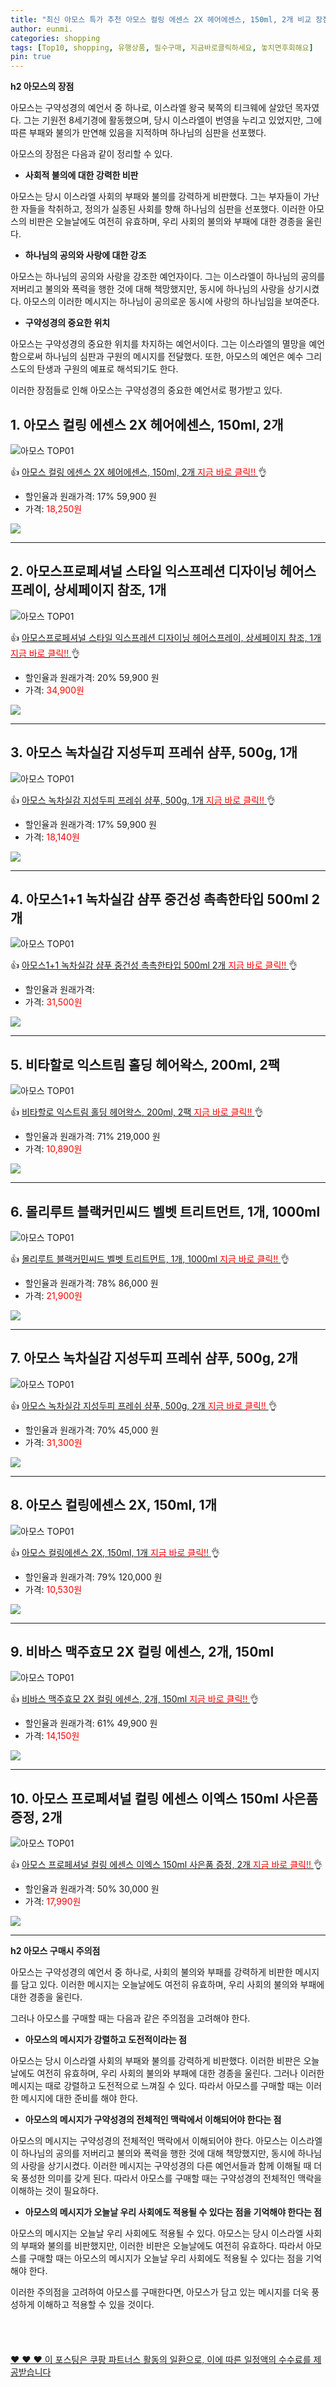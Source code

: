 ```yaml
---
title: "최신 아모스 특가 추천 아모스 컬링 에센스 2X 헤어에센스, 150ml, 2개 비교 장점"
author: eunmi.
categories: shopping
tags: [Top10, shopping, 유행상품, 필수구매, 지금바로클릭하세요, 놓치면후회해요]
pin: true
---
```

**h2 아모스의 장점**

아모스는 구약성경의 예언서 중 하나로, 이스라엘 왕국 북쪽의 티크웨에 살았던 목자였다. 그는 기원전 8세기경에 활동했으며, 당시 이스라엘이 번영을 누리고 있었지만, 그에 따른 부패와 불의가 만연해 있음을 지적하며 하나님의 심판을 선포했다.

아모스의 장점은 다음과 같이 정리할 수 있다.

* **사회적 불의에 대한 강력한 비판**

아모스는 당시 이스라엘 사회의 부패와 불의를 강력하게 비판했다. 그는 부자들이 가난한 자들을 착취하고, 정의가 실종된 사회를 향해 하나님의 심판을 선포했다. 이러한 아모스의 비판은 오늘날에도 여전히 유효하며, 우리 사회의 불의와 부패에 대한 경종을 울린다.

* **하나님의 공의와 사랑에 대한 강조**

아모스는 하나님의 공의와 사랑을 강조한 예언자이다. 그는 이스라엘이 하나님의 공의를 저버리고 불의와 폭력을 행한 것에 대해 책망했지만, 동시에 하나님의 사랑을 상기시켰다. 아모스의 이러한 메시지는 하나님이 공의로운 동시에 사랑의 하나님임을 보여준다.

* **구약성경의 중요한 위치**

아모스는 구약성경의 중요한 위치를 차지하는 예언서이다. 그는 이스라엘의 멸망을 예언함으로써 하나님의 심판과 구원의 메시지를 전달했다. 또한, 아모스의 예언은 예수 그리스도의 탄생과 구원의 예표로 해석되기도 한다.

이러한 장점들로 인해 아모스는 구약성경의 중요한 예언서로 평가받고 있다.

   

## 1. 아모스 컬링 에센스 2X 헤어에센스, 150ml, 2개

![아모스 TOP01](https://thumbnail7.coupangcdn.com/thumbnails/remote/230x230ex/image/vendor_inventory/f662/6d6be36ffcf93f9393231de1d702dfcb0d9d409d23f44aff41dfb49fbf6c.jpg)


👍 [아모스 컬링 에센스 2X 헤어에센스, 150ml, 2개 <font color=red> 지금 바로 클릭!! </font> ](https://link.coupang.com/re/AFFSDP?lptag=AF3617701&subid=GithubCoopas&pageKey=158853778&traceid=V0-153&itemId=521319296&vendorItemId=87646408975) 👌 


- 할인율과 원래가격: 17%  59,900   원
- 가격: <span style='color:red'>18,250원</span>

[![](/discount_price.png)](https://link.coupang.com/re/AFFSDP?lptag=AF3617701&subid=GithubCoopas&pageKey=158853778&traceid=V0-153&itemId=521319296&vendorItemId=87646408975)

---


   

## 2. 아모스프로페셔널 스타일 익스프레션 디자이닝 헤어스프레이, 상세페이지 참조, 1개

![아모스 TOP01](https://thumbnail7.coupangcdn.com/thumbnails/remote/230x230ex/image/vendor_inventory/e9ad/eb2c5b81549c65e2faf37b6187adc446959eb6d599e1f6cad0b20db31e53.jpg)


👍 [아모스프로페셔널 스타일 익스프레션 디자이닝 헤어스프레이, 상세페이지 참조, 1개 <font color=red> 지금 바로 클릭!! </font> ](https://link.coupang.com/re/AFFSDP?lptag=AF3617701&subid=GithubCoopas&pageKey=5961996781&traceid=V0-153&itemId=20554030185&vendorItemId=87630065563) 👌 


- 할인율과 원래가격: 20%  59,900   원
- 가격: <span style='color:red'>34,900원</span>

[![](/discount_price.png)](https://link.coupang.com/re/AFFSDP?lptag=AF3617701&subid=GithubCoopas&pageKey=5961996781&traceid=V0-153&itemId=20554030185&vendorItemId=87630065563)

---


   

## 3. 아모스 녹차실감 지성두피 프레쉬 샴푸, 500g, 1개

![아모스 TOP01](https://thumbnail10.coupangcdn.com/thumbnails/remote/230x230ex/image/vendor_inventory/f3b9/070ef9ac2e5abf69afa395b23897cb6371384e71e6090b761fb740f57788.jpg)


👍 [아모스 녹차실감 지성두피 프레쉬 샴푸, 500g, 1개 <font color=red> 지금 바로 클릭!! </font> ](https://link.coupang.com/re/AFFSDP?lptag=AF3617701&subid=GithubCoopas&pageKey=7553988210&traceid=V0-153&itemId=3635342994&vendorItemId=86742021617) 👌 


- 할인율과 원래가격: 17%  59,900   원
- 가격: <span style='color:red'>18,140원</span>

[![](/discount_price.png)](https://link.coupang.com/re/AFFSDP?lptag=AF3617701&subid=GithubCoopas&pageKey=7553988210&traceid=V0-153&itemId=3635342994&vendorItemId=86742021617)

---


   

## 4. 아모스1+1 녹차실감 샴푸 중건성 촉촉한타입 500ml 2개

![아모스 TOP01](https://thumbnail8.coupangcdn.com/thumbnails/remote/230x230ex/image/vendor_inventory/d63b/d0466b8e7a53202459bccf6d0984114aa280a15ca2c944dc2514febbf13d.jpg)


👍 [아모스1+1 녹차실감 샴푸 중건성 촉촉한타입 500ml 2개 <font color=red> 지금 바로 클릭!! </font> ](https://link.coupang.com/re/AFFSDP?lptag=AF3617701&subid=GithubCoopas&pageKey=7253750588&traceid=V0-153&itemId=18458177201&vendorItemId=85946032302) 👌 


- 할인율과 원래가격: 
- 가격: <span style='color:red'>31,500원</span>

[![](/discount_price.png)](https://link.coupang.com/re/AFFSDP?lptag=AF3617701&subid=GithubCoopas&pageKey=7253750588&traceid=V0-153&itemId=18458177201&vendorItemId=85946032302)

---


   

## 5. 비타할로 익스트림 홀딩 헤어왁스, 200ml, 2팩

![아모스 TOP01](https://thumbnail8.coupangcdn.com/thumbnails/remote/230x230ex/image/retail/images/152150978164241-60b6e0e2-55d0-47ca-aade-07d1868b5423.jpg)


👍 [비타할로 익스트림 홀딩 헤어왁스, 200ml, 2팩 <font color=red> 지금 바로 클릭!! </font> ](https://link.coupang.com/re/AFFSDP?lptag=AF3617701&subid=GithubCoopas&pageKey=5314993465&traceid=V0-153&itemId=7713643292&vendorItemId=75003857384) 👌 


- 할인율과 원래가격: 71%  219,000   원
- 가격: <span style='color:red'>10,890원</span>

[![](/discount_price.png)](https://link.coupang.com/re/AFFSDP?lptag=AF3617701&subid=GithubCoopas&pageKey=5314993465&traceid=V0-153&itemId=7713643292&vendorItemId=75003857384)

---


   

## 6. 몰리루트 블랙커민씨드 벨벳 트리트먼트, 1개, 1000ml

![아모스 TOP01](https://thumbnail6.coupangcdn.com/thumbnails/remote/230x230ex/image/retail/images/2023/04/25/10/2/7a8902d3-dc39-4fc8-bae5-b9cac6caa1b3.jpg)


👍 [몰리루트 블랙커민씨드 벨벳 트리트먼트, 1개, 1000ml <font color=red> 지금 바로 클릭!! </font> ](https://link.coupang.com/re/AFFSDP?lptag=AF3617701&subid=GithubCoopas&pageKey=7292098636&traceid=V0-153&itemId=18640521678&vendorItemId=85775638914) 👌 


- 할인율과 원래가격: 78%  86,000   원
- 가격: <span style='color:red'>21,900원</span>

[![](/discount_price.png)](https://link.coupang.com/re/AFFSDP?lptag=AF3617701&subid=GithubCoopas&pageKey=7292098636&traceid=V0-153&itemId=18640521678&vendorItemId=85775638914)

---


   

## 7. 아모스 녹차실감 지성두피 프레쉬 샴푸, 500g, 2개

![아모스 TOP01](https://thumbnail7.coupangcdn.com/thumbnails/remote/230x230ex/image/vendor_inventory/1122/9773acec10e4dfa8744aab64152bcf87dcc95689fc29cb8e65d9ff853775.jpg)


👍 [아모스 녹차실감 지성두피 프레쉬 샴푸, 500g, 2개 <font color=red> 지금 바로 클릭!! </font> ](https://link.coupang.com/re/AFFSDP?lptag=AF3617701&subid=GithubCoopas&pageKey=7553988210&traceid=V0-153&itemId=3139561535&vendorItemId=85729215696) 👌 


- 할인율과 원래가격: 70%  45,000   원
- 가격: <span style='color:red'>31,300원</span>

[![](/discount_price.png)](https://link.coupang.com/re/AFFSDP?lptag=AF3617701&subid=GithubCoopas&pageKey=7553988210&traceid=V0-153&itemId=3139561535&vendorItemId=85729215696)

---


   

## 8. 아모스 컬링에센스 2X, 150ml, 1개

![아모스 TOP01](https://thumbnail8.coupangcdn.com/thumbnails/remote/230x230ex/image/vendor_inventory/9d05/4109088b3b72f3160c1a519a3fad42c3b7c26c8b74a4bce522abe2ba2efa.jpg)


👍 [아모스 컬링에센스 2X, 150ml, 1개 <font color=red> 지금 바로 클릭!! </font> ](https://link.coupang.com/re/AFFSDP?lptag=AF3617701&subid=GithubCoopas&pageKey=158853778&traceid=V0-153&itemId=456491218&vendorItemId=87646378782) 👌 


- 할인율과 원래가격: 79%  120,000   원
- 가격: <span style='color:red'>10,530원</span>

[![](/discount_price.png)](https://link.coupang.com/re/AFFSDP?lptag=AF3617701&subid=GithubCoopas&pageKey=158853778&traceid=V0-153&itemId=456491218&vendorItemId=87646378782)

---


   

## 9. 비바스 맥주효모 2X 컬링 에센스, 2개, 150ml

![아모스 TOP01](https://thumbnail6.coupangcdn.com/thumbnails/remote/230x230ex/image/retail/images/9001706086859477-9d9bb207-9f09-4bc4-892a-4808135fd655.jpg)


👍 [비바스 맥주효모 2X 컬링 에센스, 2개, 150ml <font color=red> 지금 바로 클릭!! </font> ](https://link.coupang.com/re/AFFSDP?lptag=AF3617701&subid=GithubCoopas&pageKey=7411123687&traceid=V0-153&itemId=17743576032&vendorItemId=84099595724) 👌 


- 할인율과 원래가격: 61%  49,900   원
- 가격: <span style='color:red'>14,150원</span>

[![](/discount_price.png)](https://link.coupang.com/re/AFFSDP?lptag=AF3617701&subid=GithubCoopas&pageKey=7411123687&traceid=V0-153&itemId=17743576032&vendorItemId=84099595724)

---


   

## 10. 아모스 프로페셔널 컬링 에센스 이엑스 150ml 사은품 증정, 2개

![아모스 TOP01](https://thumbnail7.coupangcdn.com/thumbnails/remote/230x230ex/image/vendor_inventory/b341/dd6bc25c623f6b0c3adb7220001e5a0d5d68248f14533c19704eead44eba.jpg)


👍 [아모스 프로페셔널 컬링 에센스 이엑스 150ml 사은품 증정, 2개 <font color=red> 지금 바로 클릭!! </font> ](https://link.coupang.com/re/AFFSDP?lptag=AF3617701&subid=GithubCoopas&pageKey=6671265418&traceid=V0-153&itemId=15350149306&vendorItemId=86848502784) 👌 


- 할인율과 원래가격: 50%  30,000   원
- 가격: <span style='color:red'>17,990원</span>

[![](/discount_price.png)](https://link.coupang.com/re/AFFSDP?lptag=AF3617701&subid=GithubCoopas&pageKey=6671265418&traceid=V0-153&itemId=15350149306&vendorItemId=86848502784)

---
**h2 아모스 구매시 주의점**

아모스는 구약성경의 예언서 중 하나로, 사회의 불의와 부패를 강력하게 비판한 메시지를 담고 있다. 이러한 메시지는 오늘날에도 여전히 유효하며, 우리 사회의 불의와 부패에 대한 경종을 울린다.

그러나 아모스를 구매할 때는 다음과 같은 주의점을 고려해야 한다.

* **아모스의 메시지가 강렬하고 도전적이라는 점**

아모스는 당시 이스라엘 사회의 부패와 불의를 강력하게 비판했다. 이러한 비판은 오늘날에도 여전히 유효하며, 우리 사회의 불의와 부패에 대한 경종을 울린다. 그러나 이러한 메시지는 때로 강렬하고 도전적으로 느껴질 수 있다. 따라서 아모스를 구매할 때는 이러한 메시지에 대한 준비를 해야 한다.

* **아모스의 메시지가 구약성경의 전체적인 맥락에서 이해되어야 한다는 점**

아모스의 메시지는 구약성경의 전체적인 맥락에서 이해되어야 한다. 아모스는 이스라엘이 하나님의 공의를 저버리고 불의와 폭력을 행한 것에 대해 책망했지만, 동시에 하나님의 사랑을 상기시켰다. 이러한 메시지는 구약성경의 다른 예언서들과 함께 이해될 때 더욱 풍성한 의미를 갖게 된다. 따라서 아모스를 구매할 때는 구약성경의 전체적인 맥락을 이해하는 것이 필요하다.

* **아모스의 메시지가 오늘날 우리 사회에도 적용될 수 있다는 점을 기억해야 한다는 점**

아모스의 메시지는 오늘날 우리 사회에도 적용될 수 있다. 아모스는 당시 이스라엘 사회의 부패와 불의를 비판했지만, 이러한 비판은 오늘날에도 여전히 유효하다. 따라서 아모스를 구매할 때는 아모스의 메시지가 오늘날 우리 사회에도 적용될 수 있다는 점을 기억해야 한다.

이러한 주의점을 고려하여 아모스를 구매한다면, 아모스가 담고 있는 메시지를 더욱 풍성하게 이해하고 적용할 수 있을 것이다.<br><br><br><br><br> [ ❤ ❤ ❤ 이 포스팅은 쿠팡 파트너스 활동의 일환으로, 이에 따른 일정액의 수수료를 제공받습니다](https://link.coupang.com/a/bcEFyh)